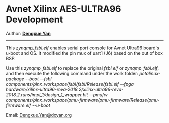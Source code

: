 

# Avnet Xilinx AES-ULTRA96 Development
Author: **[Dengxue Yan](https://sites.google.com/site/ydengxue/)**
****

This *zynqmp_fsbl.elf* enables serial port console for Avnet Ultra96 board's u-boot and OS.
It modified the pin mux of uart1 (J6) based on the out of box BSP.

Use this *zynqmp_fsbl.elf* to replace the original *fsbl.elf* or *zynqmp_fsbl.elf*, and then execute the following command under the work folder:
*petalinux-package --boot --fsbl components/plnx_workspace/fsbl/fsbl/Release/fsbl.elf --fpga hardware/xilinx-ultra96-reva-2018.2/xilinx-ultra96-reva-2018.2.runs/impl_1/design_1_wrapper.bit --pmufw components/plnx_workspace/pmu-firmware/pmu-firmware/Release/pmu-firmware.elf --u-boot*

Email: Dengxue.Yan@dxyan.org
